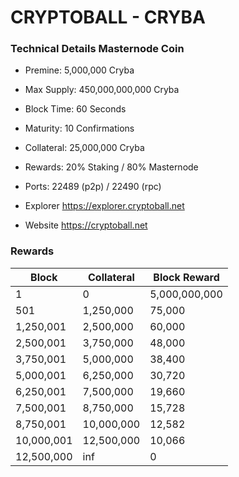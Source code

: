 CRYPTOBALL - CRYBA
=====================================

### Technical Details Masternode Coin


- Premine:  5,000,000 Cryba
- Max Supply: 450,000,000,000 Cryba
- Block Time: 60 Seconds
- Maturity: 10 Confirmations
- Collateral: 25,000,000 Cryba
- Rewards: 20% Staking / 80% Masternode
- Ports: 22489 (p2p) / 22490 (rpc)

- Explorer https://explorer.cryptoball.net

- Website https://cryptoball.net

### Rewards 

|Block     |Collateral |Block Reward   |
|--------- |-----------|---------------|
|1         |0          |5,000,000,000  |
|501       |1,250,000  |75,000         |
|1,250,001 |2,500,000  |60,000         |
|2,500,001 |3,750,000  |48,000         |
|3,750,001 |5,000,000  |38,400         |
|5,000,001 |6,250,000  |30,720         |
|6,250,001 |7,500,000  |19,660         |
|7,500,001 |8,750,000  |15,728         |
|8,750,001 |10,000,000 |12,582         |
|10,000,001|12,500,000 |10,066         |
|12,500,000|inf        |0              |
